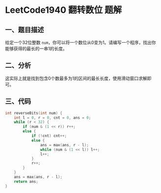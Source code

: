 # LeetCode1940 翻转数位 题解

## 一、题目描述

给定一个32位整数 `num`，你可以将一个数位从0变为1。请编写一个程序，找出你能够获得的最长的一串1的长度。



## 二、分析

这实际上就是找到包含0个数最多为1的区间的最长长度，使用滑动窗口求解即可。



## 三、代码

```c++
int reverseBits(int num) {
    int l = 0, r = 0, cnt = 0, ans = 0;
    while (r < 32) {
        if (num & (1 << r)) r++;
        else {
            if (!cnt) cnt++;
            else {
                ans = max(ans, r - l);
                while (num & (1 << l)) l++;
                l++;
            }
            r++;
        }
    }
    ans = max(ans, r - l);
    return ans;
}
```

